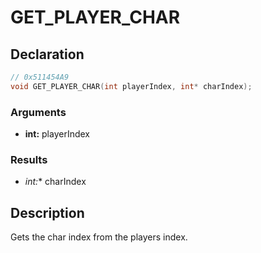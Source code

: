 # GET_PLAYER_CHAR

## Declaration
```cpp
// 0x511454A9
void GET_PLAYER_CHAR(int playerIndex, int* charIndex);
```

### Arguments
- **int:** playerIndex

### Results
- **int*:** charIndex

## Description
Gets the char index from the players index.